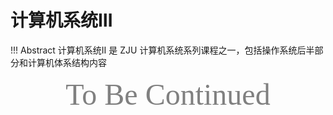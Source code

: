 # 计算机系统Ⅲ

!!! Abstract 
    计算机系统Ⅱ 是 ZJU 计算机系统系列课程之一，包括操作系统后半部分和计算机体系结构内容

<center><font face="JetBrains Mono" color=grey size=18>To Be Continued</font></center>